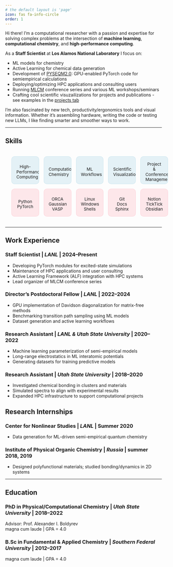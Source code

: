 ```yaml
---
# the default layout is 'page'
icon: fas fa-info-circle
order: 1
---
```

<style>

/* Skills Grid Layout and Styling */
.skills-grid {
    display: grid;
    grid-template-columns: repeat(5, 1fr);
    gap: 15px;
    padding: 20px;
    width: 100%;
    max-width: 1200px;
    margin: 0 auto;
}

.skill-item {
    display: flex;
    flex-direction: column;
    align-items: center;
    justify-content: center;
    text-align: center;
    padding: 15px;
    border-radius: 10px;
    transition: all 0.3s ease;
    aspect-ratio: 1 / 1;
    overflow: hidden;
}


.skill-item:hover {
    transform: scale(1.1);
    box-shadow: 0 0 15px rgba(0, 0, 0, 0.2);
}

/* Pastel colors for group1 */
.skills-grid .group1 {
    background-color: rgba(173, 216, 230, 0.3);  /* Pastel Blue */
    border: 1px solid rgba(173, 216, 230, 0.5);
}

/* Pastel colors for group2 */
.skills-grid .group2 {
    background-color: rgba(255, 182, 193, 0.3);  /* Pastel Pink */
    border: 1px solid rgba(255, 182, 193, 0.5);
}

.skill-item .skill-icon {
    font-size: min(28px, 2.8vw);
    margin-bottom: 10px;
    color: rgba(0, 0, 0, 0.7);
}

.skill-item p {
    font-size: min(16px, 1.4vw);
    margin: 0;
    word-wrap: normal;
    word-break: keep-all;
    hyphens: auto;
    max-width: 100%;
    line-height: 1.2;
}

/* Responsive adjustments */
@media screen and (max-width: 768px) {
    .skills-grid {
        grid-template-columns: repeat(3, 1fr);
    }
    
    .skill-item .skill-icon {
        font-size: min(24px, 4.5vw);
    }
    
    .skill-item p {
        font-size: min(14px, 2.2vw);
    }
}

@media screen and (max-width: 480px) {
    .skills-grid {
        grid-template-columns: repeat(2, 1fr);
    }
    
    .skill-item .skill-icon {
        font-size: min(22px, 6vw);
    }
    
    .skill-item p {
        font-size: min(12px, 2.7vw);
    }
}


</style>

Hi there! I’m a computational researcher with a passion and expertise for solving complex problems at the intersection of **machine learning**, **computational chemistry**, and **high-performance computing**. 

As a **Staff Scientist** at **Los Alamos National Laboratory** I focus on:  
- ML models for chemistry
- Active Learning for chemical data generation 
- Development of [PYSEQM2.0](https://github.com/lanl/PYSEQM): GPU-enabled PyTorch code for semiempirical calculations 
- Deploying/optimizing HPC applications and consulting users  
- Running [MLCM](https://mlcm-25.github.io) conference series and various ML workshops/seminars 
- Crafting cool scientific visuzailizations for projects and publications - see examples in the [projects tab](/projects)

I’m also fascinated by new tech, productivity/ergonomics tools and visual information. Whether it’s assembling hardware, writing the code or testing new LLMs, I like finding smarter and smoother ways to work.   

---

## Skills

<!-- HTML Skills Grid -->
<div class="skills-grid">
  <!-- First Row (group1) -->
  <div class="skill-item group1">
    <i class="fas fa-network-wired skill-icon"></i>
    <p>High-Performance<br>Computing</p>
  </div>

  <div class="skill-item group1">
    <i class="fas fa-atom skill-icon"></i>
    <p>Computational<br>Chemistry</p>
  </div>

  <div class="skill-item group1">
    <i class="fas fa-brain skill-icon"></i>
    <p>ML<br>Workflows</p>
  </div>

  <div class="skill-item group1">
    <i class="fas fa-chart-area skill-icon"></i>
    <p>Scientific<br>Visualization</p>
  </div>

  <div class="skill-item group1">
    <i class="fas fa-tasks skill-icon"></i>
    <p>Project &<br>Conference Management</p>
  </div>

  <!-- Second Row (group2) -->
  <div class="skill-item group2">
    <i class="fab fa-python skill-icon"></i>
    <p>Python<br>PyTorch</p>
  </div>

<div class="skill-item group2">
  <i class="fas fa-calculator skill-icon"></i>
  <p>ORCA<br>Gaussian<br>VASP</p>
</div>

  <div class="skill-item group2">
    <i class="fas fa-terminal skill-icon"></i>
    <p>Linux<br>Windows<br>Shells</p>
  </div>

  <div class="skill-item group2">
    <i class="fas fa-code-branch skill-icon"></i>
    <p>Git<br>Docs<br>Sphinx</p>
  </div>

  <div class="skill-item group2">
    <i class="fas fa-bookmark skill-icon"></i>
    <p>Notion<br>TickTick<br>Obsidian</p>
  </div>
</div>

---

## Work Experience

### Staff Scientist  | *LANL* | 2024–Present  
- Developing PyTorch modules for excited-state simulations  
- Maintenance of HPC applications and user consulting  
- Active Learning Framework (ALF) integration with HPC systems  
- Lead organizer of MLCM conference series  

### Director’s Postdoctoral Fellow | *LANL* | 2022–2024  
- GPU implementation of Davidson diagonalization for matrix-free methods  
- Benchmarking transition path sampling using ML models  
- Dataset generation and active learning workflows  

### Research Assistant  | *LANL & Utah State University* | 2020–2022  
- Machine learning parameterization of semi-empirical models  
- Long-range electrostatics in ML interatomic potentials  
- Generating datasets for training predictive models  

### Research Assistant  | *Utah State University* | 2018–2020  
- Investigated chemical bonding in clusters and materials  
- Simulated spectra to align with experimental results  
- Expanded HPC infrastructure to support computational projects  

## Research Internships

### Center for Nonlinear Studies | *LANL* | Summer 2020 
   - Data generation for ML-driven semi-empirical quantum chemistry  

### Institute of Physical Organic Chemistry | *Russia* | summer 2018, 2019  
   - Designed polyfunctional materials; studied bonding/dynamics in 2D systems  


---

## Education

### PhD in Physical/Computational Chemistry  | *Utah State University* | 2018–2022  
Advisor: Prof. Alexander I. Boldyrev  
magna cum laude | GPA = 4.0  

### B.Sc in Fundamental & Applied Chemistry  | *Southern Federal University* | 2012–2017  
magna cum laude | GPA = 4.0  